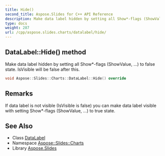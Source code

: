 ```yaml
---
title: Hide()
second_title: Aspose.Slides for C++ API Reference
description: Make data label hidden by setting all Show*-flags (ShowValue, ...) to false state. IsVisible will be false after this.
type: docs
weight: 287
url: /cpp/aspose.slides.charts/datalabel/hide/
---
```

## DataLabel::Hide() method


Make data label hidden by setting all Show*-flags (ShowValue, ...) to false state. IsVisible will be false after this.

```cpp
void Aspose::Slides::Charts::DataLabel::Hide() override
```

## Remarks


If data label is not visible (IsVisible is false) you can make data label visible with setting Show*-flags (ShowValue, ...) to true state. 
## See Also

* Class [DataLabel](./)
* Namespace [Aspose::Slides::Charts](../)
* Library [Aspose.Slides](../../)